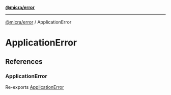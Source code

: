 [**@micra/error**](../README.md)

***

[@micra/error](../README.md) / ApplicationError

# ApplicationError

## References

### ApplicationError

Re-exports [ApplicationError](../index/classes/ApplicationError.md)
